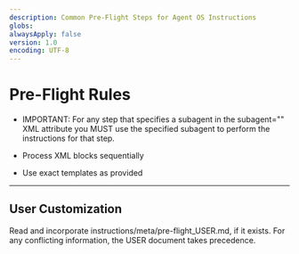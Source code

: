 ```yaml
---
description: Common Pre-Flight Steps for Agent OS Instructions
globs:
alwaysApply: false
version: 1.0
encoding: UTF-8
---
```


# Pre-Flight Rules

- IMPORTANT: For any step that specifies a subagent in the subagent="" XML attribute you MUST use the specified subagent to perform the instructions for that step.

- Process XML blocks sequentially

- Use exact templates as provided

---

## User Customization

Read and incorporate instructions/meta/pre-flight_USER.md, if it exists. For any conflicting information, the USER document takes precedence.
